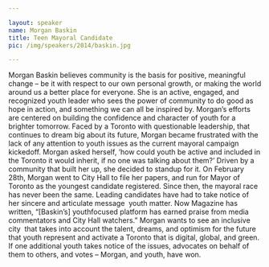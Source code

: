 ```yaml
---

layout: speaker
name: Morgan Baskin
title: Teen Mayoral Candidate
pic: /img/speakers/2014/baskin.jpg

---
```


Morgan Baskin believes community is the basis for positive, meaningful change – be it with respect to our own personal growth, or making the world around us a better place for everyone. She is an active, engaged, and recognized youth leader who sees the power of community to do good as hope in action, and something we can all be inspired by. Morgan’s efforts are centered on building the confidence and character of youth for a brighter tomorrow. Faced by a Toronto with questionable leadership, that continues to dream big about its future, Morgan became frustrated with the lack of any attention to youth issues as the current mayoral campaign kicked­off. Morgan asked herself, ‘how could youth be active and included in the Toronto it would inherit, if no one was talking about them?’ Driven by a community that built her up, she decided to stand­up for it. On February 28th, Morgan went to City Hall to file her papers, and run for Mayor of Toronto as the youngest candidate registered. Since then, the mayoral race has never been the same. Leading candidates have had to take notice of her sincere and articulate message ­ youth matter. Now Magazine has written, “[Baskin’s] youth­focused platform has earned praise from media commentators and City Hall watchers.” Morgan wants to see an inclusive city ­ that takes into account the talent, dreams, and optimism for the future that youth represent ­and activate a Toronto that is digital, global, and green. If one additional youth takes notice of the issues, advocates on behalf of them to others, and votes – Morgan, and youth, have won.
